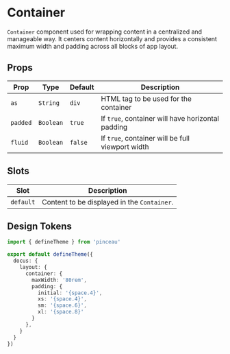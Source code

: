 # Container

`Container` component used for wrapping content in a centralized and manageable way. It centers content horizontally and provides a consistent maximum width and padding across all blocks of app layout.

## Props

| Prop | Type | Default | Description |
|--|--|--|--|
| `as` | `String` | `div` | HTML tag to be used for the container |
| `padded` | `Boolean` | `true` | If `true`, container will have horizontal padding |
| `fluid` | `Boolean` | `false` | If `true`, container will be full viewport width |

## Slots

| Slot | Description |
| --- | --- |
| `default` | Content to be displayed in the `Container`. |

## Design Tokens

```ts [tokens.config.ts]
import { defineTheme } from 'pinceau'

export default defineTheme({
  docus: {
    layout: {
      container: {
        maxWidth: '80rem',
        padding: {
          initial: '{space.4}',
          xs: '{space.4}',
          sm: '{space.6}',
          xl: '{space.8}'
        }
      },
    }
  }
})
```